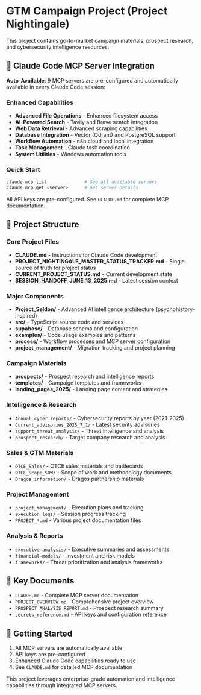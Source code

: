 # GTM Campaign Project (Project Nightingale)

This project contains go-to-market campaign materials, prospect research, and cybersecurity intelligence resources.

## 🔧 Claude Code MCP Server Integration

**Auto-Available**: 9 MCP servers are pre-configured and automatically available in every Claude Code session:

### Enhanced Capabilities
- **Advanced File Operations** - Enhanced filesystem access
- **AI-Powered Search** - Tavily and Brave search integration  
- **Web Data Retrieval** - Advanced scraping capabilities
- **Database Integration** - Vector (Qdrant) and PostgreSQL support
- **Workflow Automation** - n8n cloud and local integration
- **Task Management** - Claude task coordination
- **System Utilities** - Windows automation tools

### Quick Start
```bash
claude mcp list              # See all available servers
claude mcp get <server>      # Get server details
```

All API keys are pre-configured. See `CLAUDE.md` for complete MCP documentation.

## 📁 Project Structure

### Core Project Files
- **CLAUDE.md** - Instructions for Claude Code development
- **PROJECT_NIGHTINGALE_MASTER_STATUS_TRACKER.md** - Single source of truth for project status
- **CURRENT_PROJECT_STATUS.md** - Current development state
- **SESSION_HANDOFF_JUNE_13_2025.md** - Latest session context

### Major Components
- **Project_Seldon/** - Advanced AI intelligence architecture (psychohistory-inspired)
- **src/** - TypeScript source code and services
- **supabase/** - Database schema and configuration
- **examples/** - Code usage examples and patterns
- **process/** - Workflow processes and MCP server configuration
- **project_management/** - Migration tracking and project planning

### Campaign Materials
- **prospects/** - Prospect research and intelligence reports
- **templates/** - Campaign templates and frameworks
- **landing_pages_2025/** - Landing page content and strategies

### Intelligence & Research
- `Annual_cyber_reports/` - Cybersecurity reports by year (2021-2025)
- `Current_advisories_2025_7_1/` - Latest security advisories
- `support_threat_analysis/` - Threat intelligence and analysis
- `prospect_research/` - Target company research and analysis

### Sales & GTM Materials
- `OTCE_Sales/` - OTCE sales materials and battlecards
- `OTCE_Scope_SOW/` - Scope of work and methodology documents
- `Dragos_information/` - Dragos partnership materials

### Project Management
- `project_management/` - Execution plans and tracking
- `execution_logs/` - Session progress tracking
- `PROJECT_*.md` - Various project documentation files

### Analysis & Reports
- `executive-analysis/` - Executive summaries and assessments
- `financial-models/` - Investment and risk models
- `frameworks/` - Threat prioritization and analysis frameworks

## 🎯 Key Documents

- `CLAUDE.md` - Complete MCP server documentation
- `PROJECT_OVERVIEW.md` - Comprehensive project overview
- `PROSPECT_ANALYSIS_REPORT.md` - Prospect research summary
- `secrets_reference.md` - API keys and configuration reference

## 🚀 Getting Started

1. All MCP servers are automatically available
2. API keys are pre-configured
3. Enhanced Claude Code capabilities ready to use
4. See `CLAUDE.md` for detailed MCP documentation

This project leverages enterprise-grade automation and intelligence capabilities through integrated MCP servers.